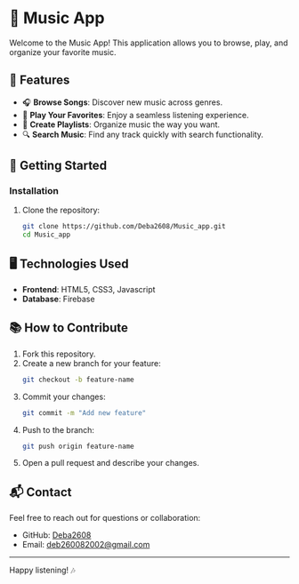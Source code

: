 # 🎵 Music App

Welcome to the Music App! This application allows you to browse, play, and organize your favorite music.

## 🌟 Features

- 🎧 **Browse Songs**: Discover new music across genres.
- 🎵 **Play Your Favorites**: Enjoy a seamless listening experience.
- 📂 **Create Playlists**: Organize music the way you want.
- 🔍 **Search Music**: Find any track quickly with search functionality.

## 🚀 Getting Started


### Installation

1. Clone the repository:
   ```bash
   git clone https://github.com/Deba2608/Music_app.git
   cd Music_app
   ```

## 🖥️ Technologies Used

- **Frontend**:  HTML5, CSS3, Javascript
- **Database**: Firebase



## 📚 How to Contribute

1. Fork this repository.
2. Create a new branch for your feature:
   ```bash
   git checkout -b feature-name
   ```
3. Commit your changes:
   ```bash
   git commit -m "Add new feature"
   ```
4. Push to the branch:
   ```bash
   git push origin feature-name
   ```
5. Open a pull request and describe your changes.


## 📬 Contact

Feel free to reach out for questions or collaboration:

- GitHub: [Deba2608](https://github.com/Deba2608)
- Email: deb260082002@gmail.com

---

Happy listening! 🎶